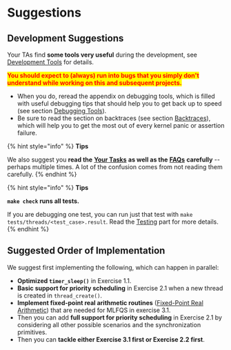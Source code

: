 # Suggestions

## Development Suggestions

Your TAs find **some tools very useful** during the development, see [Development Tools](../../appendix/development-tools.md) for details.

<mark style="color:red;">**You should expect to (always) run into bugs that you simply don't understand while working on this and subsequent projects.**</mark>&#x20;

* When you do, reread the appendix on debugging tools, which is filled with useful debugging tips that should help you to get back up to speed (see section [Debugging Tools](../../getting-started/debug-and-test/debugging.md)).&#x20;
* Be sure to read the section on backtraces (see section [Backtraces](../../getting-started/debug-and-test/debugging.md#backtraces)), which will help you to get the most out of every kernel panic or assertion failure.

{% hint style="info" %}
**Tips**

We also suggest you **read the** [**Your Tasks**](your-tasks.md) **as well as the** [**FAQs**](faq.md) **carefully** -- perhaps multiple times. A lot of the confusion comes from not reading them carefully.
{% endhint %}

{% hint style="info" %}
**Tips**

**`make check` runs all tests.**&#x20;

If you are debugging one test, you can run just that test with `make tests/threads/<test_case>.result`. Read the [Testing](../../getting-started/debug-and-test/testing.md) part for more details.
{% endhint %}

## Suggested Order of Implementation

We suggest first implementing the following, which can happen in parallel:

* **Optimized `timer_sleep()`** in Exercise 1.1.
* **Basic support for priority scheduling** in Exercise 2.1 when a new thread is created in `thread_create()`.
* **Implement fixed-point real arithmetic routines** ([Fixed-Point Real Arithmetic](../../appendix/4.4bsd-scheduler.md#fixed-point-real-arithmetic)) that are needed for MLFQS in exercise 3.1.
* Then you can add **full support for priority scheduling** in Exercise 2.1 by considering all other possible scenarios and the synchronization primitives.
* Then you can **tackle either Exercise 3.1 first or Exercise 2.2 first**.
